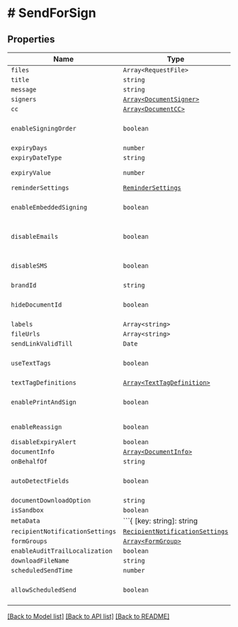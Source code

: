# # SendForSign



## Properties

Name | Type | Description | Notes
------------ | ------------- | ------------- | -------------
| `files` | ```Array<RequestFile>``` |   |  |
| `title` | ```string``` |   |  |
| `message` | ```string``` |   |  |
| `signers` | [```Array<DocumentSigner>```](DocumentSigner.md) |   |  |
| `cc` | [```Array<DocumentCC>```](DocumentCC.md) |   |  |
| `enableSigningOrder` | ```boolean``` |   |  [default to false] |
| `expiryDays` | ```number``` |   |  |
| `expiryDateType` | ```string``` |   |  |
| `expiryValue` | ```number``` |   |  [default to 60] |
| `reminderSettings` | [```ReminderSettings```](ReminderSettings.md) |   |  |
| `enableEmbeddedSigning` | ```boolean``` |   |  [default to false] |
| `disableEmails` | ```boolean``` |   |  [default to false] |
| `disableSMS` | ```boolean``` |   |  [default to false] |
| `brandId` | ```string``` |   |  |
| `hideDocumentId` | ```boolean``` |   |  [default to false] |
| `labels` | ```Array<string>``` |   |  |
| `fileUrls` | ```Array<string>``` |   |  |
| `sendLinkValidTill` | ```Date``` |   |  |
| `useTextTags` | ```boolean``` |   |  [default to false] |
| `textTagDefinitions` | [```Array<TextTagDefinition>```](TextTagDefinition.md) |   |  |
| `enablePrintAndSign` | ```boolean``` |   |  [default to false] |
| `enableReassign` | ```boolean``` |   |  [default to true] |
| `disableExpiryAlert` | ```boolean``` |   |  |
| `documentInfo` | [```Array<DocumentInfo>```](DocumentInfo.md) |   |  |
| `onBehalfOf` | ```string``` |   |  |
| `autoDetectFields` | ```boolean``` |   |  [default to false] |
| `documentDownloadOption` | ```string``` |   |  |
| `isSandbox` | ```boolean``` |   |  |
| `metaData` | ```{ [key: string]: string | null; }``` |   |  |
| `recipientNotificationSettings` | [```RecipientNotificationSettings```](RecipientNotificationSettings.md) |   |  |
| `formGroups` | [```Array<FormGroup>```](FormGroup.md) |   |  |
| `enableAuditTrailLocalization` | ```boolean``` |   |  |
| `downloadFileName` | ```string``` |   |  |
| `scheduledSendTime` | ```number``` |   |  |
| `allowScheduledSend` | ```boolean``` |   |  [default to false] |

[[Back to Model list]](../README.md#models) [[Back to API list]](../README.md#api-endpoints) [[Back to README]](../README.md)
